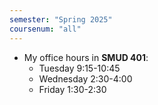 ```yaml
---
semester: "Spring 2025"
coursenum: "all"
---
```

* My office hours in **SMUD 401**: 
    * Tuesday 9:15-10:45
    * Wednesday 2:30-4:00
    * Friday 1:30-2:30

